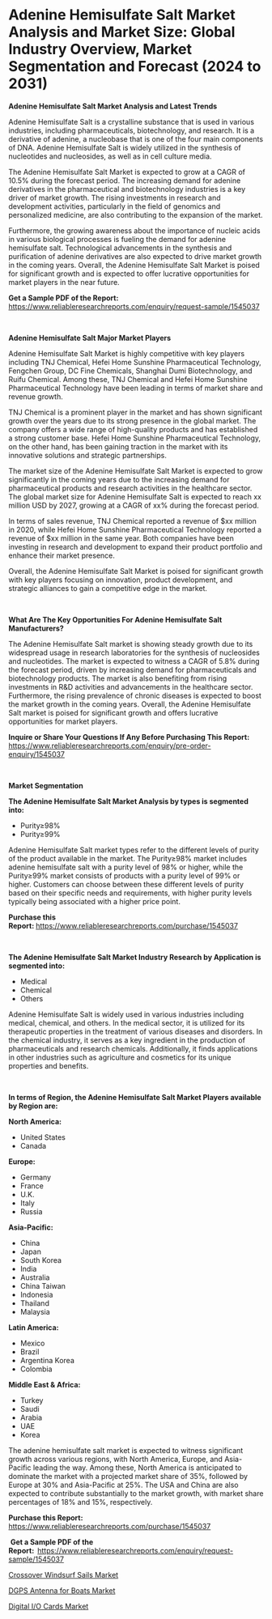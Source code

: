 <p><h1>Adenine Hemisulfate Salt Market Analysis and Market Size: Global Industry Overview, Market Segmentation and Forecast (2024 to 2031)</h1></p><p><strong>Adenine Hemisulfate Salt Market Analysis and Latest Trends</strong></p>
<p><p>Adenine Hemisulfate Salt is a crystalline substance that is used in various industries, including pharmaceuticals, biotechnology, and research. It is a derivative of adenine, a nucleobase that is one of the four main components of DNA. Adenine Hemisulfate Salt is widely utilized in the synthesis of nucleotides and nucleosides, as well as in cell culture media.</p><p>The Adenine Hemisulfate Salt Market is expected to grow at a CAGR of 10.5% during the forecast period. The increasing demand for adenine derivatives in the pharmaceutical and biotechnology industries is a key driver of market growth. The rising investments in research and development activities, particularly in the field of genomics and personalized medicine, are also contributing to the expansion of the market.</p><p>Furthermore, the growing awareness about the importance of nucleic acids in various biological processes is fueling the demand for adenine hemisulfate salt. Technological advancements in the synthesis and purification of adenine derivatives are also expected to drive market growth in the coming years. Overall, the Adenine Hemisulfate Salt Market is poised for significant growth and is expected to offer lucrative opportunities for market players in the near future.</p></p>
<p><strong>Get a Sample PDF of the Report:&nbsp;</strong> <a href="https://www.reliableresearchreports.com/enquiry/request-sample/1545037">https://www.reliableresearchreports.com/enquiry/request-sample/1545037</a></p>
<p>&nbsp;</p>
<p><strong>Adenine Hemisulfate Salt Major Market Players</strong></p>
<p><p>Adenine Hemisulfate Salt Market is highly competitive with key players including TNJ Chemical, Hefei Home Sunshine Pharmaceutical Technology, Fengchen Group, DC Fine Chemicals, Shanghai Dumi Biotechnology, and Ruifu Chemical. Among these, TNJ Chemical and Hefei Home Sunshine Pharmaceutical Technology have been leading in terms of market share and revenue growth.</p><p>TNJ Chemical is a prominent player in the market and has shown significant growth over the years due to its strong presence in the global market. The company offers a wide range of high-quality products and has established a strong customer base. Hefei Home Sunshine Pharmaceutical Technology, on the other hand, has been gaining traction in the market with its innovative solutions and strategic partnerships.</p><p>The market size of the Adenine Hemisulfate Salt Market is expected to grow significantly in the coming years due to the increasing demand for pharmaceutical products and research activities in the healthcare sector. The global market size for Adenine Hemisulfate Salt is expected to reach xx million USD by 2027, growing at a CAGR of xx% during the forecast period.</p><p>In terms of sales revenue, TNJ Chemical reported a revenue of $xx million in 2020, while Hefei Home Sunshine Pharmaceutical Technology reported a revenue of $xx million in the same year. Both companies have been investing in research and development to expand their product portfolio and enhance their market presence.</p><p>Overall, the Adenine Hemisulfate Salt Market is poised for significant growth with key players focusing on innovation, product development, and strategic alliances to gain a competitive edge in the market.</p></p>
<p>&nbsp;</p>
<p><strong>What Are The Key Opportunities For Adenine Hemisulfate Salt Manufacturers?</strong></p>
<p><p>The Adenine Hemisulfate Salt market is showing steady growth due to its widespread usage in research laboratories for the synthesis of nucleosides and nucleotides. The market is expected to witness a CAGR of 5.8% during the forecast period, driven by increasing demand for pharmaceuticals and biotechnology products. The market is also benefiting from rising investments in R&D activities and advancements in the healthcare sector. Furthermore, the rising prevalence of chronic diseases is expected to boost the market growth in the coming years. Overall, the Adenine Hemisulfate Salt market is poised for significant growth and offers lucrative opportunities for market players.</p></p>
<p><strong>Inquire or Share Your Questions If Any Before Purchasing This Report:</strong> <a href="https://www.reliableresearchreports.com/enquiry/pre-order-enquiry/1545037">https://www.reliableresearchreports.com/enquiry/pre-order-enquiry/1545037</a></p>
<p>&nbsp;</p>
<p><strong>Market Segmentation</strong></p>
<p><strong>The Adenine Hemisulfate Salt Market Analysis by types is segmented into:</strong></p>
<p><ul><li>Purity≥98%</li><li>Purity≥99%</li></ul></p>
<p><p>Adenine Hemisulfate Salt market types refer to the different levels of purity of the product available in the market. The Purity≥98% market includes adenine hemisulfate salt with a purity level of 98% or higher, while the Purity≥99% market consists of products with a purity level of 99% or higher. Customers can choose between these different levels of purity based on their specific needs and requirements, with higher purity levels typically being associated with a higher price point.</p></p>
<p><strong>Purchase this Report:&nbsp;</strong><a href="https://www.reliableresearchreports.com/purchase/1545037">https://www.reliableresearchreports.com/purchase/1545037</a></p>
<p>&nbsp;</p>
<p><strong>The Adenine Hemisulfate Salt Market Industry Research by Application is segmented into:</strong></p>
<p><ul><li>Medical</li><li>Chemical</li><li>Others</li></ul></p>
<p><p>Adenine Hemisulfate Salt is widely used in various industries including medical, chemical, and others. In the medical sector, it is utilized for its therapeutic properties in the treatment of various diseases and disorders. In the chemical industry, it serves as a key ingredient in the production of pharmaceuticals and research chemicals. Additionally, it finds applications in other industries such as agriculture and cosmetics for its unique properties and benefits.</p></p>
<p>&nbsp;</p>
<p><strong>In terms of Region, the Adenine Hemisulfate Salt Market Players available by Region are:</strong></p>
<p>
    <p> <strong> North America: </strong>
        <ul>
            <li>United States</li>
            <li>Canada</li>
        </ul>
        </p> 
    <p> <strong> Europe: </strong>
        <ul>
            <li>Germany</li>
            <li>France</li>
            <li>U.K.</li>
            <li>Italy</li>
            <li>Russia</li>
        </ul>
        </p> 
    <p> <strong> Asia-Pacific: </strong>
        <ul>
            <li>China</li>
            <li>Japan</li>
            <li>South Korea</li>
            <li>India</li>
            <li>Australia</li>
            <li>China Taiwan</li>
            <li>Indonesia</li>
            <li>Thailand</li>
            <li>Malaysia</li>
        </ul>
        </p> 
    <p> <strong> Latin America: </strong>
        <ul>
            <li>Mexico</li>
            <li>Brazil</li>
            <li>Argentina Korea</li>
            <li>Colombia</li>
        </ul>
        </p> 
    <p> <strong> Middle East & Africa: </strong>
        <ul>
            <li>Turkey</li>
            <li>Saudi</li>
            <li>Arabia</li>
            <li>UAE</li>
            <li>Korea</li>
        </ul>
    </p>
    </p>
<p><p>The adenine hemisulfate salt market is expected to witness significant growth across various regions, with North America, Europe, and Asia-Pacific leading the way. Among these, North America is anticipated to dominate the market with a projected market share of 35%, followed by Europe at 30% and Asia-Pacific at 25%. The USA and China are also expected to contribute substantially to the market growth, with market share percentages of 18% and 15%, respectively.</p></p>
<p><strong>Purchase this Report: </strong><a href="https://www.reliableresearchreports.com/purchase/1545037">https://www.reliableresearchreports.com/purchase/1545037</a></p>
<p>&nbsp;<strong>Get a Sample PDF of the Report:&nbsp;&nbsp;</strong><a href="https://www.reliableresearchreports.com/enquiry/request-sample/1545037">https://www.reliableresearchreports.com/enquiry/request-sample/1545037</a></p>
<p><strong></strong></p>
<p><p><a href="https://view.publitas.com/reportprime-1/global-crossover-windsurf-sails-market-by-types-applications-and-major-players-with-regional-growth-rate-analysis-and-development-situation-from-2023-to-2030/">Crossover Windsurf Sails Market</a></p><p><a href="https://view.publitas.com/reportprime-1/dgps-antenna-for-boats-market-provides-a-comprehensive-analysis-including-a-macro-overview-of-the-market-as-well-as-micro-details-such-as-market-size-and-competitive-landscape/">DGPS Antenna for Boats Market</a></p><p><a href="https://view.publitas.com/reportprime-1/digital-i-o-cards-market-analysis-and-market-size-global-industry-overview-market-segmentation-and-forecast-2023-to-2030/">Digital I/O Cards Market</a></p></p>